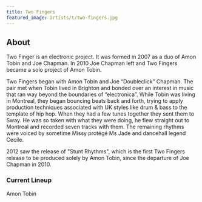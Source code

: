 ```yaml
---
title: Two Fingers
featured_image: artists/t/two-fingers.jpg
---
```

## About

Two Finger is an electronic project. It was formed in 2007 as a duo of Amon Tobin and Joe Chapman. In 2010 Joe Chapman left and Two Fingers became a solo project of Amon Tobin.

Two Fingers began with Amon Tobin and Joe “Doubleclick” Chapman. The pair met when Tobin lived in Brighton and bonded over an interest in music that ran way beyond the boundaries of “electronica”. While Tobin was living in Montreal, they began bouncing beats back and forth, trying to apply production techniques associated with UK styles like drum & bass to the template of hip hop. When they had a few tunes together they sent them to Sway. He was so taken with what they were doing, he flew straight out to Montreal and recorded seven tracks with them. The remaining rhythms were voiced by sometime Missy protégé Ms Jade and dancehall legend Cecile.

2012 saw the release of "Stunt Rhythms", which is the first Two Fingers release to be produced solely by Amon Tobin, since the departure of Joe Chapman in 2010. 

### Current Lineup

Amon Tobin

